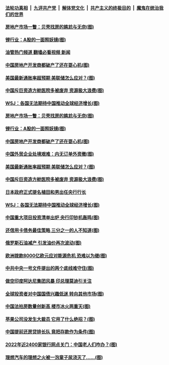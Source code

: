 ####  [法轮功真相](../../../../basic/blob/master/README.md?t=02152012) &nbsp;|&nbsp; [九评共产党](../../../../9ping.md/blob/master/README.md?t=02152012) &nbsp;|&nbsp; [解体党文化](../../../../jtdwh.md/blob/master/README.md?t=02152012)  &nbsp;|&nbsp; [共产主义的终极目的](../../../../gczydzjmd.md/blob/master/README.md?t=02152012) &nbsp;|&nbsp; [魔鬼在统治我们的世界](../../../../mgztzwmdsj.md/blob/master/README.md?t=02152012) 

#### [房地产市场一瞥：贝壳找房的尴尬与无奈(图)](../pages/p5/1028999.md?t=02152012) 

#### [锂行业：A股的一面照妖镜(图)](../pages/p5/1028997.md?t=02152012) 

#### [油管热门频道 翻墙必看视频 新闻](http://129.146.143.75:81/youtube.html?02152012)

#### [中国房地产开发商都破产了还在耍心机(图)](../pages/p5/1028992.md?t=02152012) 

#### [美国最新通胀率超预期 美联储怎么应对？(图)](../pages/p5/1028978.md?t=02152012) 

#### [中国斥巨资造方舱医院多被废弃 资源极大浪费(图)](../pages/p5/1028968.md?t=02152012) 

#### [WSJ：各国无法期待中国推动全球经济增长(图)](../pages/p5/1028945.md?t=02152012) 

#### [房地产市场一瞥：贝壳找房的尴尬与无奈(图)](../pages/p5/1028999.md?t=02152012) 

#### [锂行业：A股的一面照妖镜(图)](../pages/p5/1028997.md?t=02152012) 

#### [中国房地产开发商都破产了还在耍心机(图)](../pages/p5/1028992.md?t=02152012) 

#### [中国外贸企业处境艰难：内无订单外资撤(图)](../pages/p5/1028979.md?t=02152012) 

#### [美国最新通胀率超预期 美联储怎么应对？(图)](../pages/p5/1028978.md?t=02152012) 

#### [中国斥巨资造方舱医院多被废弃 资源极大浪费(图)](../pages/p5/1028968.md?t=02152012) 

#### [日本政府正式提名植田和男出任央行行长](../pages/p5/1028965.md?t=02152012) 

#### [WSJ：各国无法期待中国推动全球经济增长(图)](../pages/p5/1028945.md?t=02152012) 

#### [中国重大项目投资清单出炉 央行印钞机轰鸣(图)](../pages/p5/1028884.md?t=02152012) 

#### [还信用卡债务最佳策略 三分之一的人不知道(图)](../pages/p5/1028908.md?t=02152012) 

#### [俄罗斯石油减产 引发油价再次波动(图)](../pages/p5/1028907.md?t=02152012) 

#### [欧洲拨款8000亿欧元应对能源危机 恐难以为继(图)](../pages/p5/1028905.md?t=02152012) 

#### [中共中央一号文件提出的两个底线难守住(图)](../pages/p5/1028894.md?t=02152012) 

#### [做空印度阿达尼集团风暴 印总理莫迪引关注](../pages/p5/1028876.md?t=02152012) 

#### [全球投资者对中国国债兴趣低迷 转向其他市场(图)](../pages/p5/1028811.md?t=02152012) 

#### [中国法拍房数量创新高 楼市冰火两重天(图)](../pages/p5/1028854.md?t=02152012) 

#### [苹果公司没发生大裁员 它用了什么绝招？(图)](../pages/p5/1028812.md?t=02152012) 

#### [中国提前还房贷排长队 竟把存款作为条件(图)](../pages/p5/1028768.md?t=02152012) 

#### [2022年近2400家银行网点关门：中国老人们咋办？(图)](../pages/p5/1028769.md?t=02152012) 

#### [理想汽车的理想之火被一泡童子尿浇灭了……(图)](../pages/p5/1028765.md?t=02152012) 

<img src='http://gfw-breaker.win/goodnews/indexes/p5.md' width='0px' height='0px'/>
